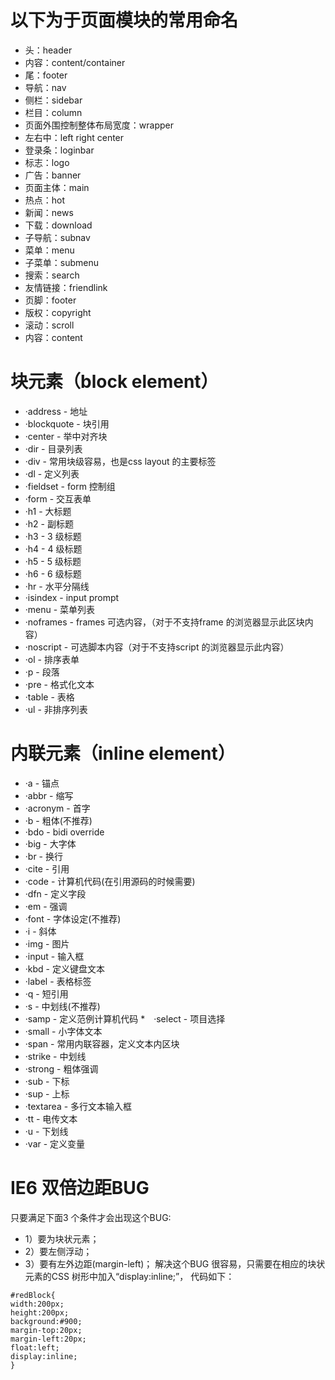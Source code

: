 # 以下为于页面模块的常用命名

* 头：header
* 内容：content/container
* 尾：footer
* 导航：nav
* 侧栏：sidebar
* 栏目：column
* 页面外围控制整体布局宽度：wrapper
* 左右中：left right center
* 登录条：loginbar
* 标志：logo
* 广告：banner
* 页面主体：main
* 热点：hot
* 新闻：news
* 下载：download
* 子导航：subnav
* 菜单：menu
* 子菜单：submenu
* 搜索：search
* 友情链接：friendlink
* 页脚：footer
* 版权：copyright
* 滚动：scroll
* 内容：content

# 块元素（block element）

* ·address - 地址
* ·blockquote - 块引用
* ·center - 举中对齐块
* ·dir - 目录列表
* ·div - 常用块级容易，也是css layout 的主要标签
* ·dl - 定义列表
* ·fieldset - form 控制组
* ·form - 交互表单
* ·h1 - 大标题
* ·h2 - 副标题
* ·h3 - 3 级标题
* ·h4 - 4 级标题
* ·h5 - 5 级标题
* ·h6 - 6 级标题
* ·hr - 水平分隔线
* ·isindex - input prompt
* ·menu - 菜单列表
* ·noframes - frames 可选内容，（对于不支持frame 的浏览器显示此区块内容）
* ·noscript - 可选脚本内容（对于不支持script 的浏览器显示此内容）
* ·ol - 排序表单
* ·p - 段落
* ·pre - 格式化文本
* ·table - 表格
* ·ul - 非排序列表

# 内联元素（inline element）

* ·a - 锚点
* ·abbr - 缩写
* ·acronym - 首字
* ·b - 粗体(不推荐)
* ·bdo - bidi override
* ·big - 大字体
* ·br - 换行
* ·cite - 引用
* ·code - 计算机代码(在引用源码的时候需要)
* ·dfn - 定义字段
* ·em - 强调
* ·font - 字体设定(不推荐)
* ·i - 斜体
* ·img - 图片
* ·input - 输入框
* ·kbd - 定义键盘文本
* ·label - 表格标签
* ·q - 短引用
* ·s - 中划线(不推荐)
* ·samp - 定义范例计算机代码
*　·select - 项目选择
* ·small - 小字体文本
* ·span - 常用内联容器，定义文本内区块
* ·strike - 中划线
* ·strong - 粗体强调
* ·sub - 下标
* ·sup - 上标
* ·textarea - 多行文本输入框
* ·tt - 电传文本
* ·u - 下划线
* ·var - 定义变量

# IE6 双倍边距BUG

只要满足下面3 个条件才会出现这个BUG:
* 1）要为块状元素；
* 2）要左侧浮动；
* 3）要有左外边距(margin-left)；
解决这个BUG 很容易，只需要在相应的块状元素的CSS 树形中加入“display:inline;”，
代码如下：
```
#redBlock{
width:200px;
height:200px;
background:#900;
margin-top:20px;
margin-left:20px;
float:left;
display:inline;
}
```
